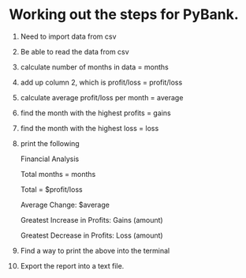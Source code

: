 # Working out the steps for PyBank.


1. Need to import data from csv

2. Be able to read the data from csv

3. calculate number of months in data = months

4. add up column 2, which is profit/loss = profit/loss

5. calculate average profit/loss per month = average

6. find the month with the highest profits = gains

7. find the month with the highest loss = loss

8. print the following

    Financial Analysis
    
    Total months = months
    
    Total = $profit/loss
    
    Average Change: $average
    
    Greatest Increase in Profits: Gains (amount)
    
    Greatest Decrease in Profits: Loss (amount)
    

9. Find a way to print the above into the terminal

10. Export the report into a text file. 
